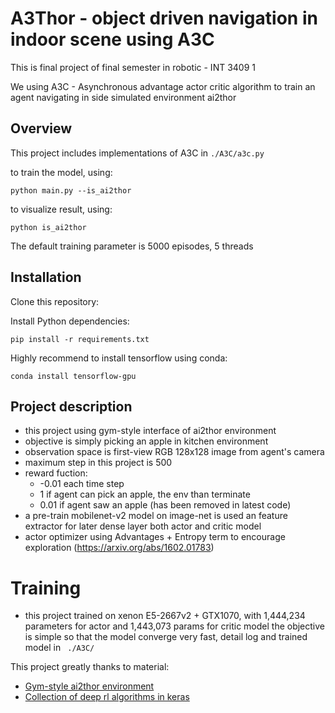 # A3Thor - object driven navigation in indoor scene using A3C

This is final project of final semester in robotic - INT 3409 1 

We using A3C - Asynchronous advantage actor critic algorithm to train an agent navigating in side simulated environment ai2thor

## Overview

This project includes implementations of A3C in `./A3C/a3c.py`

to train the model, using:

`python main.py --is_ai2thor`

to visualize result, using:

`python is_ai2thor`

The default training parameter is 5000 episodes, 5 threads
## Installation

Clone this repository:

Install Python dependencies:

`pip install -r requirements.txt`

Highly recommend to install tensorflow using conda:

`conda install tensorflow-gpu`
## Project description

* this project using gym-style interface of ai2thor environment
* objective is simply picking an apple in kitchen environment
* observation space is first-view RGB 128x128 image from agent's camera
* maximum step in this project is 500
* reward fuction: 
    * -0.01 each time step
    * 1 if agent can pick an apple, the env than terminate
    * 0.01 if agent saw an apple (has been removed in latest code) 
* a pre-train mobilenet-v2 model on image-net is used an feature extractor for later dense layer both actor and critic model
* actor optimizer using Advantages + Entropy term to encourage exploration (https://arxiv.org/abs/1602.01783)

# Training 

* this project trained on xenon E5-2667v2 + GTX1070, with 1,444,234 parameters for actor and 1,443,073 params for critic model
the objective is simple so that the model converge very fast, detail log and trained model in ` ./A3C/`

This project greatly thanks to material:
- [Gym-style ai2thor environment](https://github.com/TheMTank/cups-rl)
- [Collection of deep rl algorithms in keras](https://github.com/germain-hug/Deep-RL-Keras)

